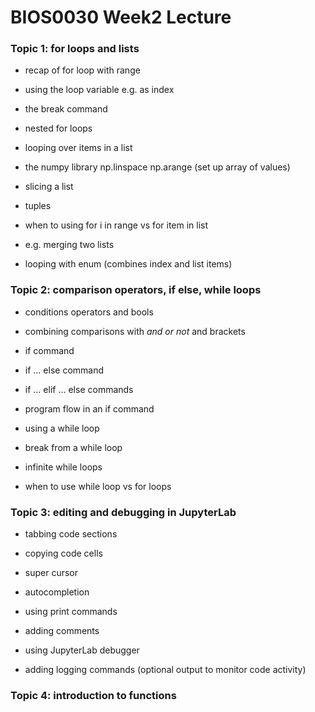 # BIOS0030 Week2 Lecture

### Topic 1: for loops and lists

 - recap of for loop with range
 - using the loop variable e.g. as index
 - the break command
 - nested for loops
 
 - looping over items in a list
 - the numpy library np.linspace np.arange (set up array of values)
 
 - slicing a list
 - tuples
 
 - when to using for i in range vs for item in list
 - e.g. merging two lists
 
 - looping with enum (combines index and list items)


### Topic 2: comparison operators, if else, while loops

 - conditions operators and bools
 - combining comparisons with *and* *or* *not* and brackets

 - if command
 - if ... else command
 - if ... elif ... else commands 

 - program flow in an if command

 - using a while loop
 - break from a while loop
 - infinite while loops
 
 - when to use while loop vs for loops


### Topic 3: editing and debugging in JupyterLab

- tabbing code sections
- copying code cells
- super cursor
- autocompletion

- using print commands
- adding comments 
- using JupyterLab debugger
- adding logging commands (optional output to monitor code activity)

### Topic 4: introduction to functions